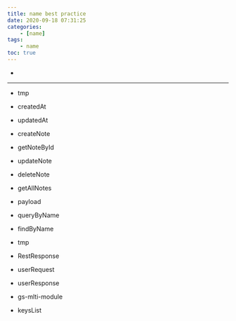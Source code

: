 ```yaml
---
title: name best practice
date: 2020-09-18 07:31:25
categories:
    - [name]
tags:
	- name
toc: true
---
```


-

<!-- more -->

---

-   tmp
-   createdAt
-   updatedAt
-   createNote
-   getNoteById
-   updateNote
-   deleteNote
-   getAllNotes

-   payload

-   queryByName
-   findByName
-   tmp
-   RestResponse
-   userRequest
-   userResponse
-   gs-mlti-module

-   keysList

